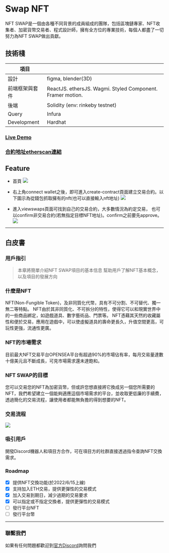 # Swap NFT

NFT SWAP是一個由各種不同背景的成員組成的團隊，包括區塊鏈專家、NFT收集者、加密貨幣交易者、程式設計師，擁有全方位的專業技術，每個人都盡了一切努力為NFT SWAP做出貢獻。

## 技術棧

| 項目 |     |
| -------- | -------- | 
| 設計     | figma, blender(3D)     | 
| 前端框架與套件     | ReactJS. ethersJS. Wagmi. Styled Component. Framer motion.     | 
| 後端     | Solidity (env: rinkeby testnet) | 
| Query     |  Infura  | 
| Development | Hardhat |

### [Live Demo](https://swap-nft.vercel.app/)

### [合約地址etherscan連結](https://rinkeby.etherscan.io/address/0x12afe259f3bef8b917a74808dbff5a9e478b72e2)


## Feature 
- 首頁
![](https://i.imgur.com/R55f2RV.gif)



- 右上角connect wallet之後，即可進入create-contract頁面建立交易合約。以下圖示為從錢包抓取擁有的nft(也可以直接輸入nft地址)
![](https://i.imgur.com/KT4D4pQ.gif)

- 進入viewswaps頁面可找到自己的交易合約，大多數情況為約定交易，
也可以confirm非交易合約(若無指定目標NFT地址)。confirm之前要先approve。
![](https://i.imgur.com/V7FzrKv.gif)

---
## 白皮書

### 用戶指引

> 本章將簡單介紹NFT SWAP項目的基本信息
> 幫助用戶了解NFT基本概念，以及項目的發展方向

### 什麼是NFT
NFT(Non-Fungible Token)，及非同質化代幣，具有不可分割、不可替代、獨一無二等特點。
NFT由於其非同質化、不可拆分的特性，使得它可以和現實世界中的一些商品綁定，如遊戲道具、數字藝術品、門票等。
NFT憑藉其天然的收藏屬性和便於交易，應用在遊戲中，可以使虛擬道具的壽命更長久，升值空間更高，可玩性更強，流通性更廣。

### NFT的市場需求
目前最大NFT交易平台OPENSEA平台有超過90%的市場佔有率，每月交易量達數十億美元且不斷成長，可見市場需求還未達飽和。

### NFT SWAP的目標
您可以交易您的NFT為加密貨幣，但或許您想直接將它換成另一個您所需要的NFT，我們希望建立一個能夠適應這個市場需求的平台，並收取更低廉的手續費，透過簡化的交易流程，讓使用者都能無負擔的得到想要的NFT。

### 交易流程
![](https://i.imgur.com/rt9dMrB.png)

### 吸引用戶
開發Discord機器人和項目方合作，可在項目方的社群直接透過指令查詢NFT交換需求。

### Roadmap

- [x] 提供NFT交換功能(於2022/6/15上線)
- [x] 支持加入ETH交易，提供更彈性的交易模式
- [x] 加入交易到期日，減少過期的交易要求
- [x] 可以指定或不指定交換者，提供更彈性的交易模式
- [ ] 發行平台NFT
- [ ] 發行平台幣

---
### 聯繫我們
如果有任何問題都歡迎到[官方Discord](https://discord.gg/sFjQzqTc)詢問我們



